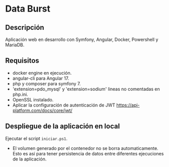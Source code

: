 # Data Burst

## Descripción
Aplicación web en desarrollo con Symfony, Angular, Docker, Powershell y MariaDB.

## Requisitos
- docker engine en ejecución.
- angular-cli para Angular 17.
- php y composer para symfony 7.
- 'extension=pdo_mysql' y 'extension=sodium' lineas no comentadas en php.ini.
- OpenSSL instalado.
- Aplicar la configuración de autenticación de JWT https://api-platform.com/docs/core/jwt/

## Despliegue de la aplicación en local
Ejecutar el script `iniciar.ps1`.
- El volumen generado por el contenedor no se borra automaticamente. Esto es así para tener persistencia de datos entre diferentes ejecuciones de la aplicación. 